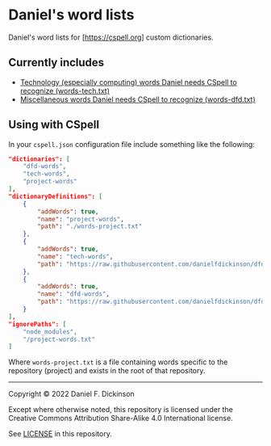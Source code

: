 # Daniel's word lists

Daniel's word lists for [https://cspell.org] custom dictionaries.

## Currently includes

* [Technology (especially computing) words Daniel needs CSpell to recognize (words-tech.txt)](words-tech.txt)
* [Miscellaneous words Daniel needs CSpell to recognize (words-dfd.txt)](words-dfd.txt)

## Using with CSpell

In your `cspell.json` configuration file include something like the following:

``` json
"dictionaries": [
	"dfd-words",
	"tech-words",
	"project-words"
],
"dictionaryDefinitions": [
	{
		"addWords": true,
		"name": "project-words",
		"path": "./words-project.txt"
	},
	{
		"addWords": true,
		"name": "tech-words",
		"path": "https://raw.githubusercontent.com/danielfdickinson/dfd-wordlists/main/words-tech.txt"
	},
	{
		"addWords": true,
		"name": "dfd-words",
		"path": "https://raw.githubusercontent.com/danielfdickinson/dfd-wordlists/main/words-dfd.txt"
	}
],
"ignorePaths": [
	"node_modules",
	"/project-words.txt"
]
```

Where `words-project.txt` is a file containing words specific to the
repository (project) and exists in the root of that repository.

--------

Copyright © 2022 Daniel F. Dickinson

Except where otherwise noted, this repository is licensed under the Creative
Commons Attribution Share-Alike 4.0 International license.

See [LICENSE](LICENSE) in this repository.
